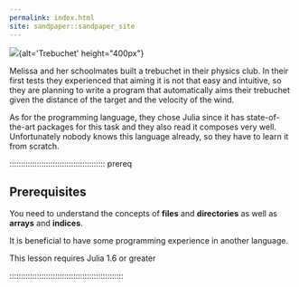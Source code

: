 ```yaml
---
permalink: index.html
site: sandpaper::sandpaper_site
---
```


![][trebuchet]{alt='Trebuchet' height="400px"}

Melissa and her schoolmates built a trebuchet in their physics club.
In their first tests they experienced that aiming it is not that easy and
intuitive, so they are planning to write a program that automatically aims
their trebuchet given the distance of the target and the velocity of the wind.

As for the programming language, they chose Julia since it has state-of-the-art
packages for this task and they also read it composes very well.
Unfortunately nobody knows this language already, so they have to learn it from
scratch.

::::::::::::::::::::::::::::::::::::::::::  prereq

## Prerequisites

You need to understand the concepts of **files** and **directories** as well
as **arrays** and **indices**.

It is beneficial to have some programming experience in another language.

This lesson requires Julia 1.6 or greater


::::::::::::::::::::::::::::::::::::::::::::::::::



[trebuchet]: https://upload.wikimedia.org/wikipedia/commons/e/ee/Trebuchet_Scheme.svg



